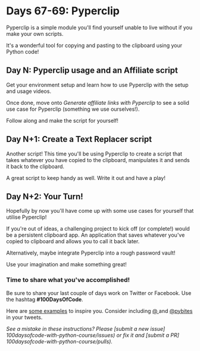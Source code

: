 # Days 67-69: Pyperclip

Pyperclip is a simple module you'll find yourself unable to live without if you make your own scripts.

It's a wonderful tool for copying and pasting to the clipboard using your Python code!


## Day N: Pyperclip usage and an Affiliate script

Get your environment setup and learn how to use Pyperclip with the setup and usage videos.

Once done, move onto *Generate affiliate links with Pyperclip* to see a solid use case for Pyperclip (something we use ourselves!).

Follow along and make the script for yourself!


## Day N+1: Create a Text Replacer script

Another script! This time you'll be using Pyperclip to create a script that takes whatever you have copied to the clipboard, manipulates it and sends it back to the clipboard.

A great script to keep handy as well. Write it out and have a play!


## Day N+2: Your Turn!

Hopefully by now you'll have come up with some use cases for yourself that utilise Pyperclip!

If you're out of ideas, a challenging project to kick off (or complete!) would be a persistent clipboard app. An application that saves whatever you've copied to clipboard and allows you to call it back later.

Alternatively, maybe integrate Pyperclip into a rough password vault!

Use your imagination and make something great!


### Time to share what you've accomplished!

Be sure to share your last couple of days work on Twitter or Facebook. Use the hashtag **#100DaysOfCode**. 

Here are [some examples](https://twitter.com/search?q=%23100DaysOfCode) to inspire you. Consider including [@  ](https://twitter.com/  ) and [@pybites](https://twitter.com/pybites) in your tweets.

*See a mistake in these instructions? Please [submit a new issue] 100daysofcode-with-python-course/issues) or fix it and [submit a PR] 100daysofcode-with-python-course/pulls).*